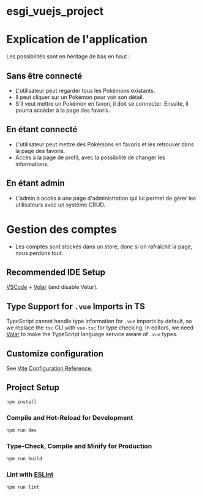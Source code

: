 # esgi_vuejs_project

# Explication de l'application

Les possibilités sont en héritage de bas en haut :

## Sans être connecté
- L'utilisateur peut regarder tous les Pokémons existants.
- Il peut cliquer sur un Pokémon pour voir son détail.
- S'il veut mettre un Pokémon en favori, il doit se connecter. Ensuite, il pourra accéder à la page des favoris.

## En étant connecté
- L'utilisateur peut mettre des Pokémons en favoris et les retrouver dans la page des favoris.
- Accès à la page de profil, avec la possibilité de changer les informations.

## En étant admin
- L'admin a accès à une page d'administration qui lui permet de gérer les utilisateurs avec un système CRUD.

# Gestion des comptes

- Les comptes sont stockés dans un store, donc si on rafraîchit la page, nous perdons tout.


## Recommended IDE Setup

[VSCode](https://code.visualstudio.com/) + [Volar](https://marketplace.visualstudio.com/items?itemName=Vue.volar) (and disable Vetur).

## Type Support for `.vue` Imports in TS

TypeScript cannot handle type information for `.vue` imports by default, so we replace the `tsc` CLI with `vue-tsc` for type checking. In editors, we need [Volar](https://marketplace.visualstudio.com/items?itemName=Vue.volar) to make the TypeScript language service aware of `.vue` types.

## Customize configuration

See [Vite Configuration Reference](https://vite.dev/config/).

## Project Setup

```sh
npm install
```

### Compile and Hot-Reload for Development

```sh
npm run dev
```




### Type-Check, Compile and Minify for Production

```sh
npm run build
```

### Lint with [ESLint](https://eslint.org/)

```sh
npm run lint
```
